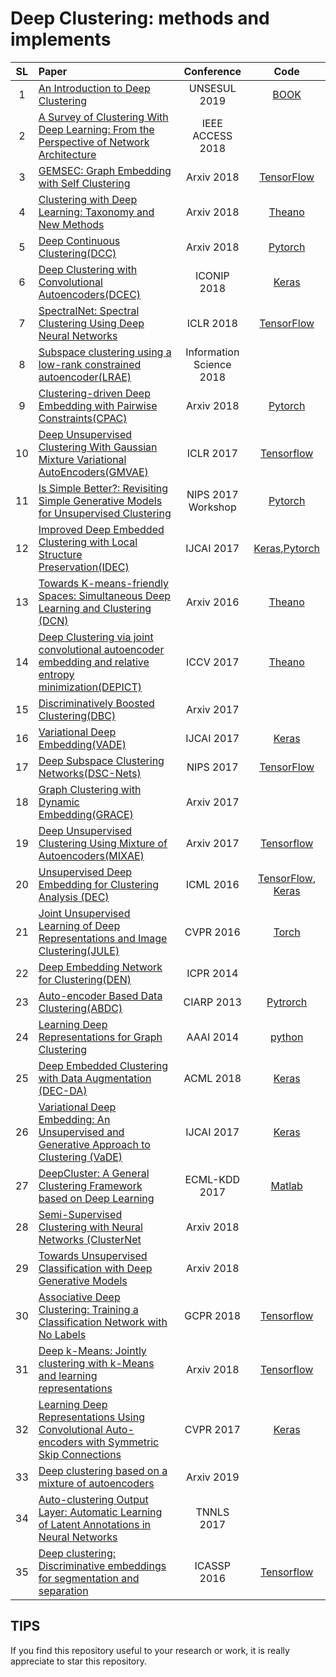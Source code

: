 # Deep Clustering: methods and implements

| SL |    Paper    |  Conference  |  Code |
| :---------: |  :---------  | :------:  | :------: |
| 1 | [An Introduction to Deep Clustering](https://link.springer.com/chapter/10.1007/978-3-319-97864-2_4) | UNSESUL 2019 | [BOOK](https://link.springer.com/bookseries/15892)|
| 2 |  [A Survey of Clustering With Deep Learning: From the Perspective of Network Architecture](https://ieeexplore.ieee.org/stamp/stamp.jsp?arnumber=8412085)  |  IEEE ACCESS 2018  |  |
| 3 |  [GEMSEC: Graph Embedding with Self Clustering](https://arxiv.org/pdf/1802.03997.pdf)  |  Arxiv 2018  | [TensorFlow](https://github.com/benedekrozemberczki/GEMSEC) |
| 4 |  [Clustering with Deep Learning: Taxonomy and New Methods](https://arxiv.org/pdf/1801.07648.pdf)  |  Arxiv 2018 |  [Theano](https://github.com/elieJalbout/Clustering-with-Deep-learning)  |
| 5 | [Deep Continuous Clustering(DCC)](https://arxiv.org/pdf/1803.01449.pdf) | Arxiv 2018 | [Pytorch](https://github.com/shahsohil/DCC) |
| 6 | [Deep Clustering with Convolutional Autoencoders(DCEC)](https://xifengguo.github.io/papers/ICONIP17-DCEC.pdf) | ICONIP 2018 | [Keras](https://github.com/XifengGuo/DCEC) |
| 7 | [SpectralNet: Spectral Clustering Using Deep Neural Networks](https://openreview.net/pdf?id=HJ_aoCyRZ) | ICLR 2018 | [TensorFlow](https://github.com/KlugerLab/SpectralNet) |
| 8 | [Subspace clustering using a low-rank constrained autoencoder(LRAE)](https://www.sciencedirect.com/science/article/pii/S0020025517309659) | Information Science 2018 | |
| 9 | [Clustering-driven Deep Embedding with Pairwise Constraints(CPAC)](https://arxiv.org/pdf/1803.08457.pdf) | Arxiv 2018 |  [Pytorch](https://github.com/sharonFogel/CPAC) |
| 10 | [Deep Unsupervised Clustering With Gaussian Mixture Variational AutoEncoders(GMVAE)](https://arxiv.org/pdf/1611.02648.pdf)| ICLR 2017 | [Tensorflow](https://github.com/psanch21/VAE-GMVAE) |
| 11 |  [Is Simple Better?: Revisiting Simple Generative Models for Unsupervised Clustering](https://ic.unicamp.br/~adin/downloads/pubs/AriasFigueroa2017a.pdf)  |  NIPS 2017 Workshop  |  [Pytorch](https://github.com/jariasf/clustering-nips-2017)  |
| 12 | [Improved Deep Embedded Clustering with Local Structure Preservation(IDEC)](https://www.ijcai.org/proceedings/2017/0243.pdf)   | IJCAI 2017 |  [Keras](https://github.com/XifengGuo/IDEC),[Pytorch](https://github.com/dawnranger/IDEC-pytorch) |
| 13 | [Towards K-means-friendly Spaces: Simultaneous Deep Learning and Clustering (DCN)](https://arxiv.org/pdf/1610.04794v1.pdf)  | Arxiv 2016 | [Theano](https://github.com/boyangumn/DCN-New) |
| 14 | [Deep Clustering via joint convolutional autoencoder embedding and relative entropy minimization(DEPICT)](https://arxiv.org/pdf/1704.06327.pdf) | ICCV 2017 |  [Theano](https://github.com/herandy/DEPICT) |
| 15 | [Discriminatively Boosted Clustering(DBC)](https://arxiv.org/pdf/1703.07980.pdf) | Arxiv 2017 | |
| 16 | [Variational Deep Embedding(VADE)](https://arxiv.org/pdf/1611.05148.pdf) | IJCAI 2017 |  [Keras](https://github.com/slim1017/VaDE) |
| 17 | [Deep Subspace Clustering Networks(DSC-Nets)](http://papers.nips.cc/paper/6608-deep-subspace-clustering-networks.pdf) | NIPS 2017 |[TensorFlow](https://github.com/panji1990/Deep-subspace-clustering-networks) |
| 18 | [Graph Clustering with Dynamic Embedding(GRACE)](https://arxiv.org/pdf/1712.08249.pdf) | Arxiv 2017 | |
| 19 | [Deep Unsupervised Clustering Using Mixture of Autoencoders(MIXAE)](https://arxiv.org/pdf/1712.07788.pdf) | Arxiv 2017 | [Tensorflow](https://github.com/icannos/mixture-autoencoder) |
| 20 |  [Unsupervised Deep Embedding for Clustering Analysis (DEC)](http://proceedings.mlr.press/v48/xieb16.pdf) |   ICML 2016  | [TensorFlow](https://github.com/danathughes/DeepEmbeddedClustering), [Keras](https://github.com/XifengGuo/DEC-keras) |
| 21 | [Joint Unsupervised Learning of Deep Representations and Image Clustering(JULE)](https://arxiv.org/pdf/1604.03628.pdf) | CVPR 2016 |   [Torch](https://github.com/jwyang/JULE.torch) |
| 22 | [Deep Embedding Network for Clustering(DEN)](https://ieeexplore.ieee.org/document/6976982/) | ICPR 2014 | |
| 23 | [Auto-encoder Based Data Clustering(ABDC)](http://nlpr-web.ia.ac.cn/english/irds/People/lwang/M-MCG_EN/Publications/2013/CFS2013CIARP.pdf) | CIARP 2013 |  [Pytrorch](https://github.com/KellerJordan/Autoencoder-Clustering) |
| 24 | [Learning Deep Representations for Graph Clustering](https://www.aaai.org/ocs/index.php/AAAI/AAAI14/paper/viewFile/8527/8571) |  AAAI 2014 | [python](https://github.com/quinngroup/deep-representations-clustering) |
| 25 | [Deep Embedded Clustering with Data Augmentation (DEC-DA)](https://xifengguo.github.io/papers/ACML18-DEC-DA.pdf) |  ACML 2018 | [Keras](https://github.com/XifengGuo/DEC-DA) |
| 26 | [Variational Deep Embedding: An Unsupervised and Generative Approach to Clustering (VaDE)](https://arxiv.org/abs/1611.05148) |  IJCAI 2017 | [Keras](https://github.com/slim1017/VaDE) |
| 27 | [DeepCluster: A General Clustering Framework based on Deep Learning](http://ecmlpkdd2017.ijs.si/papers/paperID345.pdf) |  ECML-KDD 2017 | [Matlab](https://github.com/JennyQQL/DeepClusterADMM-Release) |
| 28 | [Semi-Supervised Clustering with Neural Networks (ClusterNet](https://arxiv.org/pdf/1806.01547.pdf) |  Arxiv 2018 | |
| 29 | [Towards Unsupervised Classification with Deep Generative Models](https://openreview.net/pdf?id=ryb83alCZ) |  Arxiv 2018 | |
| 30 | [Associative Deep Clustering: Training a Classification Network with No Labels](https://link.springer.com/chapter/10.1007/978-3-030-12939-2_2) |  GCPR 2018 | [Tensorflow](https://github.com/jplapp/associative_deep_clustering) |
| 31 | [Deep k-Means: Jointly clustering with k-Means and learning representations](https://arxiv.org/abs/1806.10069) |  Arxiv 2018 | [Tensorflow](https://github.com/MaziarMF/deep-k-means) |
| 32 | [Learning Deep Representations Using Convolutional Auto-encoders with Symmetric Skip Connections](https://arxiv.org/abs/1611.09119) |  CVPR 2017 | [Keras](https://github.com/CongBao/ImageEnhancer) |
| 33 | [Deep clustering based on a mixture of autoencoders](https://openreview.net/pdf?id=BJg_fnRqF7) |  Arxiv 2019 | |
| 34 | [Auto-clustering Output Layer: Automatic Learning of Latent Annotations in Neural Networks](https://arxiv.org/abs/1702.08648) | TNNLS 2017 | |
| 35 | [Deep clustering: Discriminative embeddings for segmentation and separation](https://arxiv.org/abs/1508.04306) | ICASSP 2016 | [Tensorflow](https://github.com/zhr1201/deep-clustering) |




## TIPS
If you find this repository useful to your research or work, it is really appreciate to star this repository.
